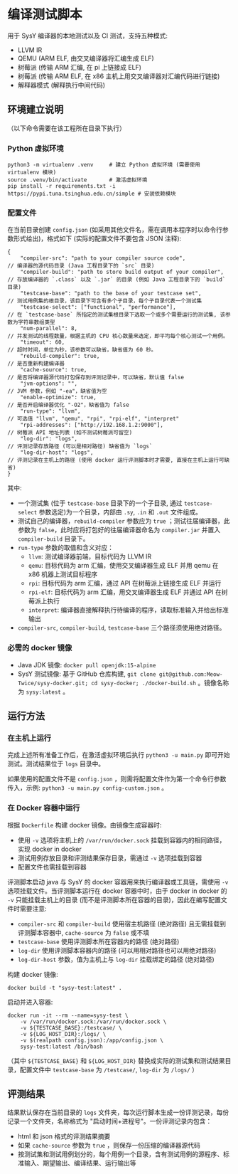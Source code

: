 # 编译测试脚本

用于 SysY 编译器的本地测试以及 CI 测试，支持五种模式:

- LLVM IR
- QEMU (ARM ELF, 由交叉编译器将汇编生成 ELF)
- 树莓派 (传输 ARM 汇编, 在 pi 上链接成 ELF)
- 树莓派 (传输 ARM ELF, 在 x86 主机上用交叉编译器对汇编代码进行链接)
- 解释器模式 (解释执行中间代码)

## 环境建立说明

（以下命令需要在该工程所在目录下执行）

### Python 虚拟环境

```shell
python3 -m virtualenv .venv     # 建立 Python 虚拟环境 (需要使用 virtualenv 模块)
source .venv/bin/activate       # 激活虚拟环境
pip install -r requirements.txt -i https://pypi.tuna.tsinghua.edu.cn/simple # 安装依赖模块
```

### 配置文件

在当前目录创建 `config.json` (如采用其他文件名，需在调用本程序时以命令行参数形式给出)，格式如下 (实际的配置文件不要包含 JSON 注释):

```jsonc
{
    "compiler-src": "path to your compiler source code",              // 编译器的源代码目录 (Java 工程目录下的 `src` 目录)
    "compiler-build": "path to store build output of your compiler",  // 存放编译器的 `.class` 以及 `.jar` 的目录 (例如 Java 工程目录下的 `build` 目录)
    "testcase-base": "path to the base of your testcase set",         // 测试用例集的根目录，该目录下可含有多个子目录，每个子目录代表一个测试集
    "testcase-select": ["functional", "performance"],                 // 在 `testcase-base` 所指定的测试集根目录下选取一个或多个需要运行的测试集, 该参数为字符串数组类型
    "num-parallel": 8,                                                // 并发测试的线程数量，根据主机的 CPU 核心数量来选定，即平均每个核心测试一个用例。
    "timeout": 60,                                                    // 超时时间，单位为秒，该参数可以缺省，缺省值为 60 秒。
    "rebuild-compiler": true,                                         // 是否重新构建编译器
    "cache-source": true,                                             // 是否将编译器源代码打包保存到评测记录中，可以缺省，默认值 false
    "jvm-options": "",                                                // JVM 参数，例如 "-ea"，缺省值为空
    "enable-optimize": true,                                          // 是否开启编译器优化 "-O2"，缺省值为 false
    "run-type": "llvm",                                               // 可选值 "llvm", "qemu", "rpi", "rpi-elf", "interpret"
    "rpi-addresses": ["http://192.168.1.2:9000"],                     // 树莓派 API 地址列表 (如不测试树莓派可留空)
    "log-dir": "logs",                                                // 评测记录存放路径 (可以是相对路径) 缺省值为 `logs`
    "log-dir-host": "logs",                                           // 评测记录在主机上的路径 (使用 docker 运行评测脚本时才需要, 直接在主机上运行可缺省)
}
```

其中:

- 一个测试集 (位于 `testcase-base` 目录下的一个子目录, 通过 `testcase-select` 参数选定)为一个目录，内部由 `.sy`, `.in` 和 `.out` 文件组成。
- 测试自己的编译器，`rebuild-compiler` 参数应为 `true` ；测试往届编译器，此参数为 `false`，此时应将打包好的往届编译器命名为 `compiler.jar` 并置入 `compiler-build` 目录下。
- `run-type` 参数的取值和含义对应：
  - `llvm`: 测试编译器前端，目标代码为 LLVM IR
  - `qemu`: 目标代码为 arm 汇编，使用交叉编译器生成 ELF 并用 qemu 在 x86 机器上测试目标程序
  - `rpi`: 目标代码为 arm 汇编，通过 API 在树莓派上链接生成 ELF 并运行
  - `rpi-elf`: 目标代码为 arm 汇编，用交叉编译器生成 ELF 并通过 API 在树莓派上执行
  - `interpret`: 编译器直接解释执行待编译的程序，读取标准输入并给出标准输出
- `compiler-src`, `compiler-build`, `testcase-base` 三个路径须使用绝对路径。

### 必需的 docker 镜像

- Java JDK 镜像: `docker pull openjdk:15-alpine`
- SysY 测试镜像: 基于 GitHub 仓库构建, `git clone git@github.com:Meow-Twice/sysy-docker.git; cd sysy-docker; ./docker-build.sh` 。镜像名称为 `sysy:latest` 。

## 运行方法

### 在主机上运行

完成上述所有准备工作后，在激活虚拟环境后执行 `python3 -u main.py` 即可开始测试。测试结果位于 `logs` 目录中。

如果使用的配置文件不是 `config.json` ，则需将配置文件作为第一个命令行参数传入，示例: `python3 -u main.py config-custom.json` 。

### 在 Docker 容器中运行

根据 `Dockerfile` 构建 docker 镜像。由镜像生成容器时:

- 使用 `-v` 选项将主机上的 `/var/run/docker.sock` 挂载到容器内的相同路径，实现 docker in docker
- 测试用例存放目录和评测结果保存目录，需通过 `-v` 选项挂载到容器
- 配置文件也需挂载到容器

评测脚本启动 java 与 SysY 的 docker 容器用来执行编译器或工具链，需使用 `-v` 选项挂载文件。当评测脚本运行在 docker 容器中时，由于 docker in docker 的 `-v` 只能挂载主机上的目录 (而不是评测脚本所在容器的目录)，因此在编写配置文件时需要注意:

- `compiler-src` 和 `compiler-build` 使用宿主机路径 (绝对路径) 且无需挂载到评测脚本容器中, `cache-source` 为 `false` 或不填
- `testcase-base` 使用评测脚本所在容器内的路径 (绝对路径)
- `log-dir` 使用评测脚本容器内的路径 (可以用相对路径也可以用绝对路径)
- `log-dir-host` 参数，值为主机上与 `log-dir` 挂载绑定的路径 (绝对路径)

构建 docker 镜像:

```shell
docker build -t "sysy-test:latest" .
```

启动并进入容器:

```shell
docker run -it --rm --name=sysy-test \
    -v /var/run/docker.sock:/var/run/docker.sock \
    -v ${TESTCASE_BASE}:/testcase/ \
    -v ${LOG_HOST_DIR}:/logs/ \
    -v $(realpath config.json):/app/config.json \
    sysy-test:latest /bin/bash
```

（其中 `${TESTCASE_BASE}` 和 `${LOG_HOST_DIR}` 替换成实际的测试集和测试结果目录，配置文件中 `testcase-base` 为 `/testcase/`, `log-dir` 为 `/logs/` ） 

## 评测结果

结果默认保存在当前目录的 `logs` 文件夹，每次运行脚本生成一份评测记录，每份记录一个文件夹，名称格式为 "启动时间+进程号"。一份评测记录内包含：

- html 和 json 格式的评测结果摘要
- 如果 `cache-source` 参数为 `true` ，则保存一份压缩的编译器源代码
- 按测试集和测试用例划分的，每个用例一个目录，含有测试用例的源程序、标准输入、期望输出、编译结果、运行输出等
